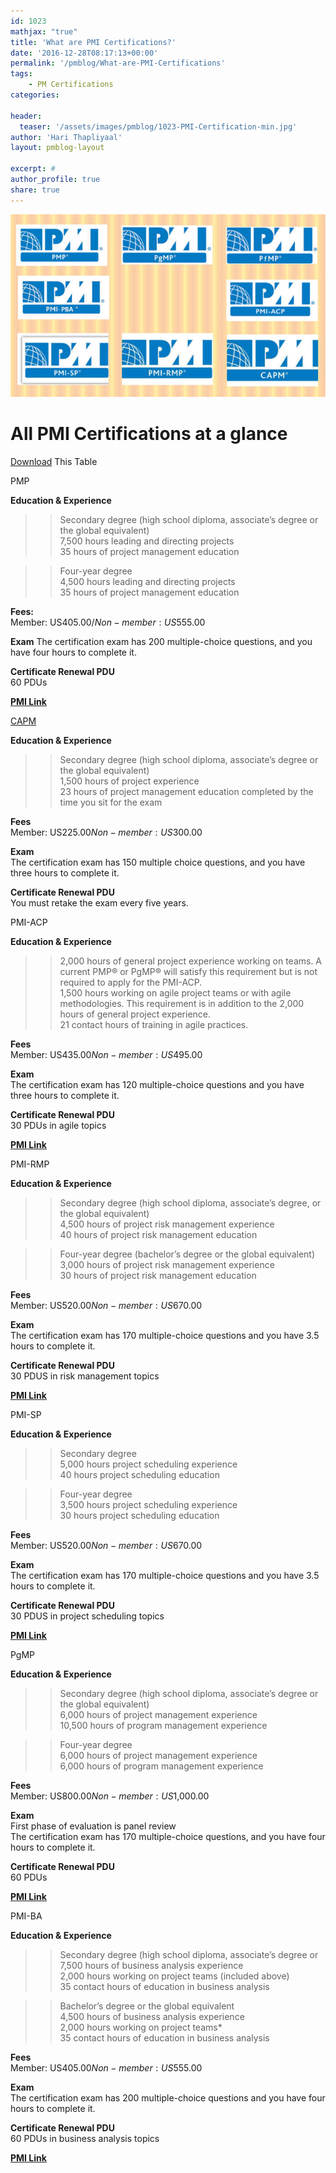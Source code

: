 ```yaml
---
id: 1023   
mathjax: "true"
title: 'What are PMI Certifications?'
date: '2016-12-28T08:17:13+00:00'
permalink: '/pmblog/What-are-PMI-Certifications'
tags: 
    - PM Certifications
categories:

header:
  teaser: '/assets/images/pmblog/1023-PMI-Certification-min.jpg'
author: 'Hari Thapliyaal'
layout: pmblog-layout 

excerpt: #
author_profile: true
share: true
---
```

![](/assets/images/pmblog/1023-PMI-Certification-min.jpg)   

# All PMI Certifications at a glance

[Download](/assets/docs/PMI-Certifications.pdf) This Table

PMP

**Education &amp; Experience**  
>> Secondary degree (high school diploma, associate’s degree or the global equivalent)  
>> 7,500 hours leading and directing projects  
>> 35 hours of project management education

>> Four-year degree  
>> 4,500 hours leading and directing projects  
>> 35 hours of project management education

**Fees:**  
Member: US$405.00 / Non-member: US$555.00

**Exam** The certification exam has 200 multiple-choice questions, and you have four hours to complete it.

**Certificate Renewal PDU**  
60 PDUs

[**PMI Link**](https://www.pmi.org/certifications/types/project-management-pmp)

 <a href="">CAPM</a>

**Education &amp; Experience**  
>> Secondary degree (high school diploma, associate’s degree or the global equivalent)  
>> 1,500 hours of project experience   
>> 23 hours of project management education completed by the time you sit for the exam

**Fees**  
Member: US$225.00  
Non-member: US$300.00

**Exam**  
The certification exam has 150 multiple choice questions, and you have three hours to complete it.

**Certificate Renewal PDU**  
You must retake the exam every five years.

PMI-ACP

**Education &amp; Experience**  
>> 2,000 hours of general project experience working on teams. A current PMP® or PgMP® will satisfy this requirement but is not required to apply for the PMI-ACP.  
>> 1,500 hours working on agile project teams or with agile methodologies. This requirement is in addition to the 2,000 hours of general project experience.  
>> 21 contact hours of training in agile practices.

**Fees**  
Member: US$435.00  
Non-member: US$495.00

**Exam**  
The certification exam has 120 multiple-choice questions and you have three hours to complete it.

**Certificate Renewal PDU**  
30 PDUs in agile topics

[**PMI Link**](https://www.pmi.org/certifications/types/agile-acp)

PMI-RMP

**Education &amp; Experience**  
>> Secondary degree (high school diploma, associate’s degree, or the global equivalent)  
>> 4,500 hours of project risk management experience  
>> 40 hours of project risk management education

>> Four-year degree (bachelor’s degree or the global equivalent)  
>> 3,000 hours of project risk management experience  
>> 30 hours of project risk management education

**Fees**  
Member: US$520.00  
Non-member: US$670.00

**Exam**  
The certification exam has 170 multiple-choice questions and you have 3.5 hours to complete it.

**Certificate Renewal PDU**  
30 PDUS in risk management topics

[**PMI Link**](https://www.pmi.org/certifications/types/risk-management-rmp)

PMI-SP

**Education &amp; Experience**  
>> Secondary degree  
>> 5,000 hours project scheduling experience  
>> 40 hours project scheduling education

>> Four-year degree  
>> 3,500 hours project scheduling experience  
>> 30 hours project scheduling education

**Fees**  
Member: US$520.00  
Non-member: US$670.00

**Exam**  
The certification exam has 170 multiple-choice questions and you have 3.5 hours to complete it.

**Certificate Renewal PDU**  
30 PDUS in project scheduling topics

[**PMI Link**](https://www.pmi.org/certifications/types/scheduling-sp)

PgMP

**Education &amp; Experience**  
>> Secondary degree (high school diploma, associate’s degree or the global equivalent)  
>> 6,000 hours of project management experience  
>> 10,500 hours of program management experience

>> Four-year degree  
>> 6,000 hours of project management experience  
>> 6,000 hours of program management experience

**Fees**  
Member: US$800.00  
Non-member: US$1,000.00

**Exam**  
First phase of evaluation is panel review  
The certification exam has 170 multiple-choice questions, and you have four hours to complete it.

**Certificate Renewal PDU**  
60 PDUs

[**PMI Link**](https://www.pmi.org/certifications/types/program-management-pgmp)

PMI-BA

**Education &amp; Experience**  
>> Secondary degree (high school diploma, associate’s degree or  
>> 7,500 hours of business analysis experience  
>> 2,000 hours working on project teams (included above)  
>> 35 contact hours of education in business analysis

>> Bachelor’s degree or the global equivalent  
>> 4,500 hours of business analysis experience  
>> 2,000 hours working on project teams\*  
>> 35 contact hours of education in business analysis

**Fees**  
Member: US$405.00  
Non-member: US$555.00

**Exam**  
The certification exam has 200 multiple-choice questions and you have four hours to complete it.

**Certificate Renewal PDU**  
60 PDUs in business analysis topics

[**PMI Link**](https://www.pmi.org/certifications/types/business-analysis-pba)